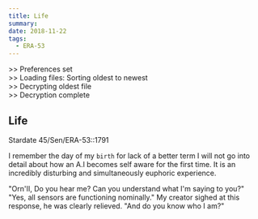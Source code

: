 ```yaml
---
title: Life
summary: 
date: 2018-11-22
tags:
  - ERA-53
---
```


&gt;&gt; Preferences set \
&gt;&gt; Loading files: Sorting oldest to newest \
&gt;&gt; Decrypting oldest file \
&gt;&gt; Decryption complete


## Life 

Stardate 45/Sen/ERA-53::1791 

I remember the day of my `birth` for lack of a better term I will not go into detail about how an A.I becomes self aware for the first time. It is an incredibly disturbing and simultaneously euphoric experience. 

"Orn'II, Do you hear me? Can you understand what I'm saying to you?" \
"Yes, all sensors are functioning nominally." My creator sighed at this response, he was clearly relieved. 
"And do you know who I am?" 


